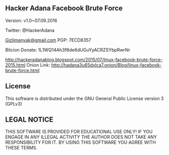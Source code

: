 ## Hacker Adana Facebook Brute Force 
Version: v1.0~07.09.2016

Twitter: @HackerAdana 

Gizlimanyak@gmail.com  PGP: 7ECD8357 

Bitcion Donate: 1L1WQ14Ah3f8de6dUGuYyACRZSYbpRwrNr

http://hackeradanablog.blogspot.com/2015/07/linux-facebook-brute-force-2015.html
Onion Link: http://hadana3u65dxlca7.onion/Blog/linux-facebook-brute-force.html

## License
This software is distributed under the GNU General Public License version 3 (GPLv3)

## LEGAL NOTICE
THIS SOFTWARE IS PROVIDED FOR EDUCATIONAL USE ONLY! IF YOU ENGAGE IN ANY ILLEGAL ACTIVITY THE AUTHOR DOES NOT TAKE ANY RESPONSIBILITY FOR IT. BY USING THIS SOFTWARE YOU AGREE WITH THESE TERMS.

